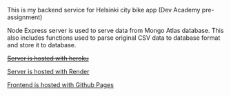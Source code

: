 This is my backend service for Helsinki city bike app (Dev Academy pre-assignment)

Node Express server is used to serve data from Mongo Atlas database. 
This also includes functions used to parse original CSV data to database format and store it to database.

~~[Server is hosted with heroku](https://citybikedata.herokuapp.com/)~~

[Server is hosted with Render](https://citybike.onrender.com)

[Frontend is hosted with Github Pages](https://tonikv.github.io/citybike-ui/)
